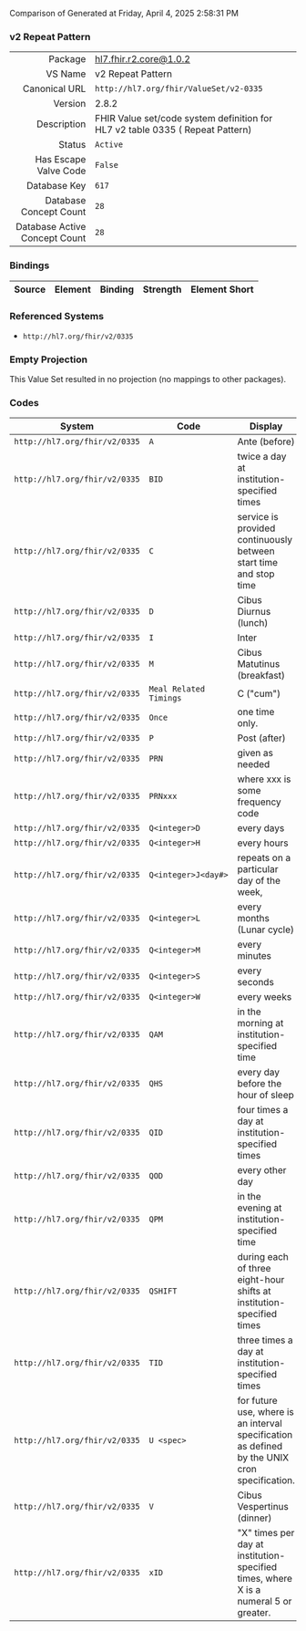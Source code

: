 Comparison of 
Generated at Friday, April 4, 2025 2:58:31 PM

### v2 Repeat Pattern

|      |     |
| ---: | --- |
| Package | hl7.fhir.r2.core@1.0.2 |
| VS Name | v2 Repeat Pattern |
| Canonical URL | `http://hl7.org/fhir/ValueSet/v2-0335` |
| Version | 2.8.2 |
| Description | FHIR Value set/code system definition for HL7 v2 table 0335 ( Repeat Pattern) |
| Status | `Active` |
| Has Escape Valve Code | `False` |
| Database Key | `617` |
| Database Concept Count | `28` |
| Database Active Concept Count | `28` |
### Bindings

| Source | Element | Binding | Strength | Element Short |
| ------ | ------- | ------- | -------- | ------------- |

### Referenced Systems

* `http://hl7.org/fhir/v2/0335`
### Empty Projection

This Value Set resulted in no projection (no mappings to other packages).

### Codes

| System | Code | Display |
| ------ | ---- | ------- |
| `http://hl7.org/fhir/v2/0335` | `A` | Ante (before) |
| `http://hl7.org/fhir/v2/0335` | `BID` | twice a day at institution-specified times |
| `http://hl7.org/fhir/v2/0335` | `C` | service is provided continuously between start time and stop time |
| `http://hl7.org/fhir/v2/0335` | `D` | Cibus Diurnus (lunch) |
| `http://hl7.org/fhir/v2/0335` | `I` | Inter |
| `http://hl7.org/fhir/v2/0335` | `M` | Cibus Matutinus (breakfast) |
| `http://hl7.org/fhir/v2/0335` | `Meal Related Timings` | <timing>C ("cum")<meal> |
| `http://hl7.org/fhir/v2/0335` | `Once` | one time only. |
| `http://hl7.org/fhir/v2/0335` | `P` | Post (after) |
| `http://hl7.org/fhir/v2/0335` | `PRN` | given as needed |
| `http://hl7.org/fhir/v2/0335` | `PRNxxx` | where xxx is some frequency code |
| `http://hl7.org/fhir/v2/0335` | `Q<integer>D` | every <integer> days |
| `http://hl7.org/fhir/v2/0335` | `Q<integer>H` | every <integer> hours |
| `http://hl7.org/fhir/v2/0335` | `Q<integer>J<day#>` | repeats on a particular day of the week, |
| `http://hl7.org/fhir/v2/0335` | `Q<integer>L` | every <integer> months (Lunar cycle) |
| `http://hl7.org/fhir/v2/0335` | `Q<integer>M` | every <integer> minutes |
| `http://hl7.org/fhir/v2/0335` | `Q<integer>S` | every <integer> seconds |
| `http://hl7.org/fhir/v2/0335` | `Q<integer>W` | every <integer> weeks |
| `http://hl7.org/fhir/v2/0335` | `QAM` | in the morning at institution-specified time |
| `http://hl7.org/fhir/v2/0335` | `QHS` | every day before the hour of sleep |
| `http://hl7.org/fhir/v2/0335` | `QID` | four times a day at institution-specified times |
| `http://hl7.org/fhir/v2/0335` | `QOD` | every other day |
| `http://hl7.org/fhir/v2/0335` | `QPM` | in the evening at institution-specified time |
| `http://hl7.org/fhir/v2/0335` | `QSHIFT` | during each of three eight-hour shifts at institution-specified times |
| `http://hl7.org/fhir/v2/0335` | `TID` | three times a day at institution-specified times |
| `http://hl7.org/fhir/v2/0335` | `U <spec>` | for future use, where <spec> is an interval specification as defined by the UNIX cron specification. |
| `http://hl7.org/fhir/v2/0335` | `V` | Cibus Vespertinus (dinner) |
| `http://hl7.org/fhir/v2/0335` | `xID` | "X" times per day at institution-specified times, where X is a numeral 5 or greater. |
